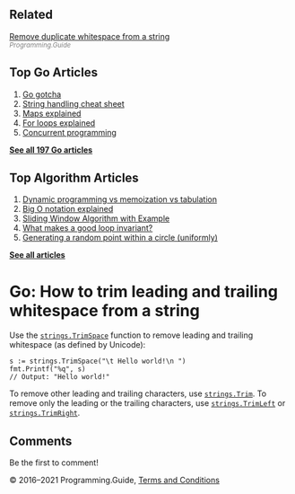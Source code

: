 <span class="underline"></span>

<span class="underline"></span>

## Related

[Remove duplicate whitespace from a string](remove-duplicate-whitespace.html)  
<span style="color: grey; font-style: italic; font-size: smaller">Programming.Guide</span>

## Top Go Articles

1.  [Go gotcha](go-gotcha.html)
2.  [String handling cheat sheet](string-functions-reference-cheat-sheet.html)
3.  [Maps explained](maps-explained.html)
4.  [For loops explained](for-loop.html)
5.  [Concurrent programming](go-concurrency-tutorial.html)

[**See all 197 Go articles**](index.html)

<span class="underline"></span>

## Top Algorithm Articles

1.  [Dynamic programming vs memoization vs tabulation](../dynamic-programming-vs-memoization-vs-tabulation.html)
2.  [Big O notation explained](../big-o-notation-explained.html)
3.  [Sliding Window Algorithm with Example](../sliding-window-example.html)
4.  [What makes a good loop invariant?](../what-makes-a-good-loop-invariant.html)
5.  [Generating a random point within a circle (uniformly)](../random-point-within-circle.html)

[**See all articles**](../index.html)

# Go: How to trim leading and trailing whitespace from a string

Use the [`strings.TrimSpace`](https://golang.org/pkg/strings/#TrimSpace) function to remove leading and trailing whitespace (as defined by Unicode):

    s := strings.TrimSpace("\t Hello world!\n ")
    fmt.Printf("%q", s)
    // Output: "Hello world!"

To remove other leading and trailing characters, use [`strings.Trim`](https://golang.org/pkg/strings/#Trim). To remove only the leading or the trailing characters, use [`strings.TrimLeft`](https://golang.org/pkg/strings/#TrimLeft) or [`strings.TrimRight`](https://golang.org/pkg/strings/#TrimRight).

## Comments

Be the first to comment!

© 2016–2021 Programming.Guide, [Terms and Conditions](../terms-and-conditions.html)
